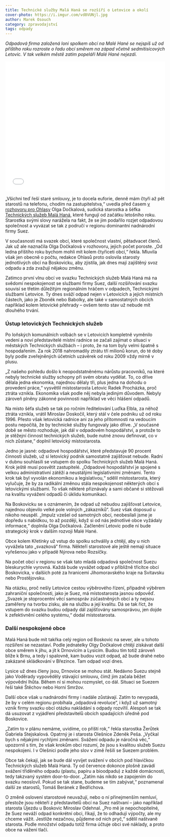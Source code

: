 ```yaml
---
title: Technické služby Malá Haná se rozšíří o Letovice a okolí
cover-photo: https://i.imgur.com/vd8VUNjl.jpg
author: Marek Osouch
category: zpravodajství
tags: odpady
---
```


*Odpadová firma založená loni spolkem obcí na Malé Hané se nejspíš už od příštího roku rozroste o řadu obcí směrem na západ včetně sedmitisícových Letovic. V tak velkém městě zatím popeláři Malé Hané nejezdí.*

<iframe title="Nakl&aacute;d&aacute;n&iacute; s odpady na Boskovicku" aria-label="choropleth map" id="datawrapper-chart-r7cK6" src="//datawrapper.dwcdn.net/r7cK6/6/" scrolling="no" frameborder="0" style="width: 0; min-width: 100% !important; border: none;" height="408"></iframe><script type="text/javascript">!function(){"use strict";window.addEventListener("message",function(a){if(void 0!==a.data["datawrapper-height"])for(var e in a.data["datawrapper-height"]){var t=document.getElementById("datawrapper-chart-"+e)||document.querySelector("iframe[src*='"+e+"']");t&&(t.style.height=a.data["datawrapper-height"][e]+"px")}})}();</script>

„Všichni teď řeší staré smlouvy, je to docela euforie, denně mám čtyři až pět starostů na telefonu, chodím na zastupitelstva,“ uvedla před časem [v rozhovoru pro Ohlasy](https://ohlasy.info/clanky/2019/04/rozhovor-dockalova.html) Olga Dočkalová, sudická starostka a šéfka [Technických služeb Malá Haná](https://www.tsmh.cz), které fungují od začátku letošního roku. Starostka svými slovy narážela na fakt, že se jim podařilo rozjet odpadovou společnost a vyvázat se tak z područí v regionu dominantní nadnárodní firmy Suez.

V současnosti má svazek obcí, které společnost vlastní, pětadvacet členů. Jak už ale naznačila Olga Dočkalová v rozhovoru, jejich počet poroste. „Od ledna příštího roku bychom mohli mít kolem čtyřiceti obcí,“ řekla. Mluvila však jen obecně o počtu, redakce Ohlasů proto oslovila starosty jednotlivých obcí na Boskovicku, aby zjistila, jak dnes mají zajištěný svoz odpadu a zda zvažují nějakou změnu.

Zatímco první vlnu obcí ve svazku Technických služeb Malá Haná má na svědomí nespokojenost se službami firmy Suez, další rozšiřování svazku souvisí se třetím důležitým regionálním hráčem v odpadech, Technickými službami Letovice. Ty dnes sváží odpad nejen v Letovicích a jejich místních částech, jako je Zboněk nebo Babolky, ale také v samostatných obcích například kolem letovické přehrady – ovšem tento stav už nebude mít dlouhého trvání.

### Ústup letovických Technických služeb

Po loňských komunálních volbách se v Letovicích kompletně vyměnilo vedení a noví představitelé místní radnice se začali zajímat o situaci v městských Technických službách – i proto, že na tom byly velmi špatně s hospodařením. Za rok 2018 nahromadily ztrátu tří milionů korun, do té doby byly podle zveřejněných účetních uzávěrek od roku 2009 vždy mírně v plusu.

„Z našeho pohledu došlo k neopodstatněnému nárůstu pracovníků, na které nebyly technické služby schopny při svém obratu vydělat. To, co dříve dělala jedna ekonomka, najednou dělaly tři, plus jedna na dohodu o provedení práce,“ vysvětlil místostarosta Letovic Radek Procházka, proč ztráta vznikla. Ekonomika však podle něj nebyla jediným důvodem. Nebyly zároveň plněny zákonné povinnosti například ve věci hlášení odpadů.

Na místo šéfa služeb se tak po ročním ředitelování Luďka Elbla, za něhož ztráta vznikla, vrátil Miroslav Doskočil, který stál v čele podniku už od roku 1996. Přesto však letovická radnice ani za jeho přítomnosti na vedoucím postu nepočítá, že by technické služby fungovaly jako dříve. „V současné době se město rozhoduje, jak dál v odpadovém hospodářství, a protože to je stěžejní činnost technických služeb, bude nutné znovu definovat, co v nich zůstane,“ doplnil letovický místostarosta.

Jedno je jasné: odpadové hospodářství, které představuje 90 procent činnosti služeb, už si letovický podnik samostatně zajišťovat nebude. Radní v dubnu souhlasili se vstupem do spolku Technických služeb Malá Haná. Krok ještě musí posvětit zastupitelé. „Odpadové hospodářství je spojené s velkou administrativní zátěží a neustálými legislativními změnami. Tento krok tak byl vyvolán ekonomikou a legislativou,“ sdělil místostarosta, který vylučuje, že by za radikální změnou stála nespokojenost některých obcí s letovickými službami. To však některé přiznávaly a sami občané si stěžovali na kvalitu vyvážení odpadů či úklidu komunikací.

Na Boskovicku se s oznámením, že odpad už nebudou zajišťovat Letovice, najednou objevilo velké pole volných „zákazníků“. Suez však doposud u nikoho neuspěl. „Impulz vzešel od samotných obcí, neobesílali jsme je dopředu s nabídkou, to až později, když si od nás jednotlivé obce vyžádaly informace,“ doplnila Olga Dočkalová. Začlenění Letovic podle ní bude strategický krok v dalším rozvoji Malé Hané.

Obce kolem Křetínky už vstup do spolku schválily a chtějí, aby u nich vyvážela tato „svazková“ firma. Někteří starostové ale ještě nemají situace vyřešenou jako v případě Nýrova nebo Rozsíčky.

Na počet obcí v regionu se však tato mladá odpadová společnost Suezu bleskurychle vyrovná. Každá bude vyvážet odpad v přibližně třicítce obcí Boskovicka, v dalších poté za hranicemi Jihomoravského kraje na Svitavsku nebo Prostějovsku.

Na otázku, proč nešly Letovice cestou výběrového řízení, případně výběrem zahraniční společnosti, jako je Suez, má místostarosta jasnou odpověď. „Svazek je stoprocentní věcí samospráv zúčastněných obcí a ty nejsou zaměřeny na tvorbu zisku, ale na službu a její kvalitu. Dá se tak říct, že vstupem do svazku budou odpady dál zajišťovány samosprávou, jen dojde k zefektivnění celého systému,“ dodal místostarosta.

### Další nespokojené obce

Malá Haná bude mít takřka celý region od Boskovic na sever, ale u tohoto rozšíření se nezastaví. Podle jednatelky Olgy Dočkalové chtějí získávat další obce směrem k jihu, a jít k Drnovicím a Lysicím. Budou tím totiž zároveň blíže k Brnu, a tedy i spalovně, kam budou vozit odpad, až bude drahé nebo zakázané skládkování v Březince. Tam odpad vozí dnes.

Lysice už dnes členy jsou, Drnovice se mohou stát. Nedávno Suezu stejně jako Voděrady vypověděly stávající smlouvu, čímž jim začala běžet výpovědní lhůta. Během ní si mohou rozmyslet, co dál. Situaci se Suezem řeší také Štěchov nebo Horní Smržov.

Další obce však u nadnárodní firmy i nadále zůstávají. Zatím to nevypadá, že by v celém regionu probíhala „odpadová revoluce“, i když už samotný vznik firmy svazku obcí otázku nakládání s odpady rozvířil. Alespoň se tak dá usuzovat z vyjádření představitelů obcích spadajících úředně pod Boskovice. 

„Zatím to v plánu nemáme, uvidíme, co příští rok,“ řekla starostka Žerůtek Gabriela Stejskalová. Opatrný je i starosta Olešnice Zdeněk Peša. „Vyčkal bych s nějakými rychlými změnami. Svážení odpadu je náročná věc,“ upozornil s tím, že však krokům obcí rozumí, že jsou s kvalitou služeb Suezu nespokojeni. I v Olešnici podle jeho slov v zimě řešili se Suezem problém.

Obce tak čekají, jak se bude dál vyvíjet svážení v obcích pod hlavičkou Technických služeb Malá Haná. Ty od července dokonce plošně zavádí svážení tříděného odpadu (plastu, papíru a bioodpadu) z každé domácnosti, tedy takzvaný systém door-to-door. „Zatím nás nikdo se zapojením do svazku neoslovil. Pokud se tak stane, budeme se tím zabývat,“ poznamenal další ze starostů, Tomáš Beránek z Bedřichova.

O změně oslovení starostové neuvažují, nebo o ní přinejmenším nemluví, přestože jsou někteří z představitelů obcí na Suez naštvaní – jako například starosta Újezdu u Boskovic Miroslav Odehnal. „Pro mě je nepochopitelné, že Suez neváží odpad konkrétní obci, říkají, že to odhadují výpočty, ale my chceme vážit. Jestliže nezačnou, půjdeme od nich pryč,“ sdělil naštvaně starosta. Podle množství odpadu totiž firma účtuje obci své náklady, a proto obce na vážení tlačí.